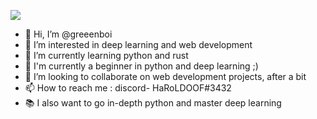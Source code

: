 ![](https://komarev.com/ghpvc/?username=greeenboi)
- 👋 Hi, I’m @greeenboi
- 👀 I’m interested in deep learning and web development
- 🌱 I’m currently learning python and rust
- 👦 I'm currently a beginner in python and deep learning ;)
- 💞️ I’m looking to collaborate on web development projects, after a bit
- 📫 How to reach me : discord- HaRoLDOOF#3432
- 📚 I also want to go in-depth python and master deep learning

<!---
greeenboi/greeenboi is a ✨ special ✨ repository because its `README.md` (this file) appears on your GitHub profile.
You can click the Preview link to take a look at your changes.
--->
